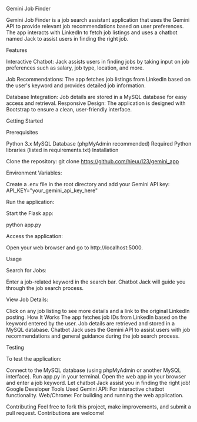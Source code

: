 Gemini Job Finder

Gemini Job Finder is a job search assistant application that uses the Gemini API to provide relevant job recommendations based on user preferences. The app interacts with LinkedIn to fetch job listings and uses a chatbot named Jack to assist users in finding the right job.

Features

Interactive Chatbot: Jack assists users in finding jobs by taking input on job preferences such as salary, job type, location, and more.

Job Recommendations: The app fetches job listings from LinkedIn based on the user's keyword and provides detailed job information.

Database Integration: Job details are stored in a MySQL database for easy access and retrieval.
Responsive Design: The application is designed with Bootstrap to ensure a clean, user-friendly interface.

Getting Started

Prerequisites

Python 3.x
MySQL Database (phpMyAdmin recommended)
Required Python libraries (listed in requirements.txt)
Installation

Clone the repository:
git clone https://github.com/hieuu123/gemini_app

Environment Variables:

Create a .env file in the root directory and add your Gemini API key:
API_KEY="your_gemini_api_key_here"

Run the application:

Start the Flask app:

python app.py

Access the application:

Open your web browser and go to http://localhost:5000.

Usage

Search for Jobs:

Enter a job-related keyword in the search bar.
Chatbot Jack will guide you through the job search process.

View Job Details:

Click on any job listing to see more details and a link to the original LinkedIn posting.
How It Works
The app fetches job IDs from LinkedIn based on the keyword entered by the user.
Job details are retrieved and stored in a MySQL database.
Chatbot Jack uses the Gemini API to assist users with job recommendations and general guidance during the job search process.

Testing

To test the application:

Connect to the MySQL database (using phpMyAdmin or another MySQL interface).
Run app.py in your terminal.
Open the web app in your browser and enter a job keyword.
Let chatbot Jack assist you in finding the right job!
Google Developer Tools Used
Gemini API: For interactive chatbot functionality.
Web/Chrome: For building and running the web application.

Contributing
Feel free to fork this project, make improvements, and submit a pull request. Contributions are welcome!